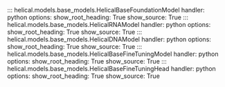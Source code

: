 ::: helical.models.base_models.HelicalBaseFoundationModel
    handler: python
    options:
      show_root_heading: True
      show_source: True
::: helical.models.base_models.HelicalRNAModel
    handler: python
    options:
      show_root_heading: True
      show_source: True
::: helical.models.base_models.HelicalDNAModel
    handler: python
    options:
      show_root_heading: True
      show_source: True
::: helical.models.base_models.HelicalBaseFineTuningModel
    handler: python
    options:
      show_root_heading: True
      show_source: True
::: helical.models.base_models.HelicalBaseFineTuningHead
    handler: python
    options:
      show_root_heading: True
      show_source: True
